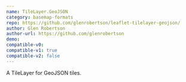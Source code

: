 ```yaml
---
name: TileLayer.GeoJSON
category: basemap-formats
repo: https://github.com/glenrobertson/leaflet-tilelayer-geojson/
author: Glen Robertson
author-url: https://github.com/glenrobertson
demo: 
compatible-v0:
compatible-v1: true
compatible-v2: false
---
```


A TileLayer for GeoJSON tiles.
